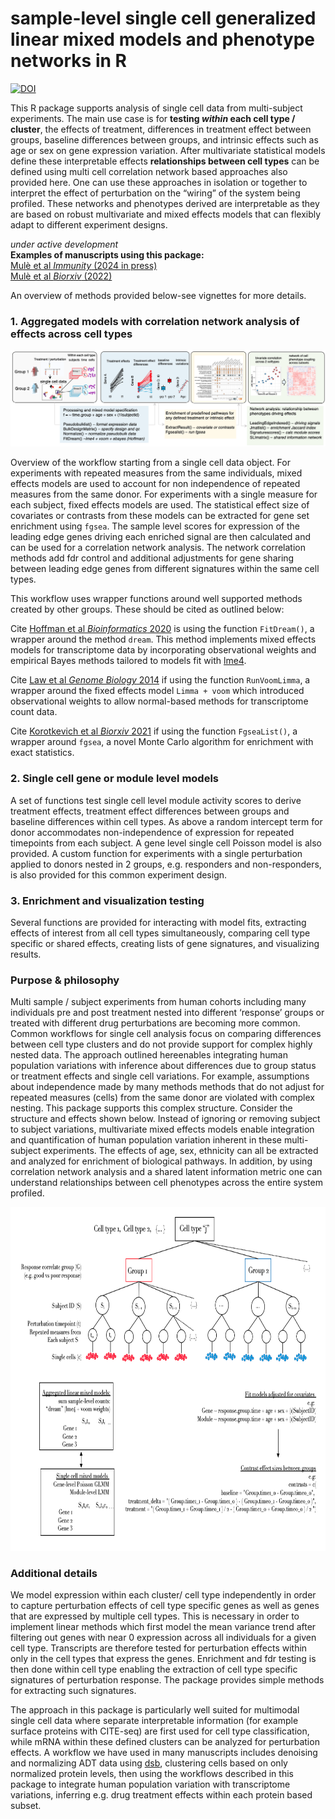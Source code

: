 sample-level single cell generalized linear mixed models and phenotype
networks in R
================

<!-- README.md is generated from README.Rmd. Please edit that file -->

[![DOI](https://zenodo.org/badge/330215343.svg)](https://zenodo.org/badge/latestdoi/330215343)

This R package supports analysis of single cell data from multi-subject
experiments. The main use case is for **testing *within* each cell type
/ cluster**, the effects of treatment, differences in treatment effect
between groups, baseline differences between groups, and intrinsic
effects such as age or sex on gene expression variation. After
multivariate statistical models define these interpretable effects
**relationships between cell types** can be defined using multi cell
correlation network based approaches also provided here. One can use
these approaches in isolation or together to interpret the effect of
perturbation on the “wiring” of the system being profiled. These
networks and phenotypes derived are interpretable as they are based on
robust multivariate and mixed effects models that can flexibly adapt to
different experiment designs.

*under active development*  
**Examples of manuscripts using this package:**  
[Mulè et al *Immunity* (2024 in
press)](https://www.medrxiv.org/content/10.1101/2023.03.20.23287474v1)  
[Mulè et al *Biorxiv*
(2022)](https://www.biorxiv.org/content/10.1101/2022.06.05.494592v1.full)

An overview of methods provided below-see vignettes for more details.

### 1. Aggregated models with correlation network analysis of effects across cell types

<p align="center">
<img src="man/figures/scglmmr_workflow_pb.png" />
</p>

Overview of the workflow starting from a single cell data object. For
experiments with repeated measures from the same individuals, mixed
effects models are used to account for non independence of repeated
measures from the same donor. For experiments with a single measure for
each subject, fixed effects models are used. The statistical effect size
of covariates or contrasts from these models can be extracted for gene
set enrichment using `fgsea`. The sample level scores for expression of
the leading edge genes driving each enriched signal are then calculated
and can be used for a correlation network analysis. The network
correlation methods add fdr control and additional adjustments for gene
sharing between leading edge genes from different signatures within the
same cell types.

This workflow uses wrapper functions around well supported methods
created by other groups. These should be cited as outlined below:

Cite [Hoffman et al *Bioinformatics*
2020](https://doi.org/10.1093/bioinformatics/btaa687) is using the
function `FitDream()`, a wrapper around the method `dream`. This method
implements mixed effects models for transcriptome data by incorporating
observational weights and empirical Bayes methods tailored to models fit
with [lme4](https://www.jstatsoft.org/article/view/v067i01).

Cite [Law et al *Genome Biology*
2014](https://genomebiology.biomedcentral.com/articles/10.1186/gb-2014-15-2-r29)
if using the function `RunVoomLimma`, a wrapper around the fixed effects
model `Limma + voom` which introduced observational weights to allow
normal-based methods for transcriptome count data.

Cite [Korotkevich et al *Biorxiv*
2021](https://www.biorxiv.org/content/10.1101/060012v3) if using the
function `FgseaList()`, a wrapper around `fgsea`, a novel Monte Carlo
algorithm for enrichment with exact statistics.

### 2. Single cell gene or module level models

A set of functions test single cell level module activity scores to
derive treatment effects, treatment effect differences between groups
and baseline differences within cell types. As above a random intercept
term for donor accommodates non-independence of expression for repeated
timepoints from each subject. A gene level single cell Poisson model is
also provided. A custom function for experiments with a single
perturbation applied to donors nested in 2 groups, e.g. responders and
non-responders, is also provided for this common experiment design.

### 3. Enrichment and visualization testing

Several functions are provided for interacting with model fits,
extracting effects of interest from all cell types simultaneously,
comparing cell type specific or shared effects, creating lists of gene
signatures, and visualizing results.

### Purpose & philosophy

Multi sample / subject experiments from human cohorts including many
individuals pre and post treatment nested into different ‘response’
groups or treated with different drug perturbations are becoming more
common. Common workflows for single cell analysis focus on comparing
differences between cell type clusters and do not provide support for
complex highly nested data. The approach outlined hereenables
integrating human population variations with inference about differences
due to group status or treatment effects and single cell variations. For
example, assumptions about independence made by many methods methods
that do not adjust for repeated measures (cells) from the same donor are
violated with complex nesting. This package supports this complex
structure. Consider the structure and effects shown below. Instead of
ignoring or removing subject to subject variations, multivariate mixed
effects models enable integration and quantification of human population
variation inherent in these multi-subject experiments. The effects of
age, sex, ethnicity can all be extracted and analyzed for enrichment of
biological pathways. In addition, by using correlation network analysis
and a shared latent information metric one can understand relationships
between cell phenotypes across the entire system profiled.

<img src="man/figures/scglmmr.overview.png" width=750 height=550 />

### Additional details

We model expression within each cluster/ cell type independently in
order to capture perturbation effects of cell type specific genes as
well as genes that are expressed by multiple cell types. This is
necessary in order to implement linear methods which first model the
mean variance trend after filtering out genes with near 0 expression
across all individuals for a given cell type. Transcripts are therefore
tested for perturbation effects within only in the cell types that
express the genes. Enrichment and fdr testing is then done within cell
type enabling the extraction of cell type specific signatures of
perturbation response. The package provides simple methods for
extracting such signatures.

The approach in this package is particularly well suited for multimodal
single cell data where separate interpretable information (for example
surface proteins with CITE-seq) are first used for cell type
classification, while mRNA within these defined clusters can be analyzed
for perturbation effects. A workflow we have used in many manuscripts
includes denoising and normalizing ADT data using
[dsb](https://github.com/niaid/dsb), clustering cells based on only
normalized protein levels, then using the workflows described in this
package to integrate human population variation with transcriptome
variations, inferring e.g. drug treatment effects within each protein
based subset.

<!-- badges: start -->
<!-- badges: end -->
